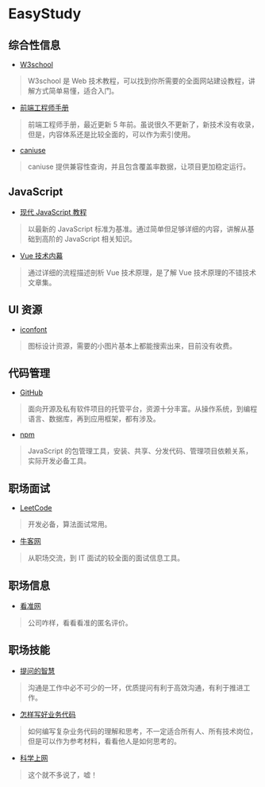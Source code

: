 # EasyStudy

## 综合性信息
+ [W3school](https://www.w3school.com.cn/index.html)

> W3school 是 Web 技术教程，可以找到你所需要的全面网站建设教程，讲解方式简单易懂，适合入门。

+ [前端工程师手册](https://leohxj.gitbooks.io/front-end-database/content/index.html)

> 前端工程师手册，最近更新 5 年前。虽说很久不更新了，新技术没有收录，但是，内容体系还是比较全面的，可以作为索引使用。

+ [caniuse](https://caniuse.com/#home)

> caniuse 提供兼容性查询，并且包含覆盖率数据，让项目更加稳定运行。

## JavaScript
+ [现代 JavaScript 教程](https://zh.javascript.info/)

> 以最新的 JavaScript 标准为基准。通过简单但足够详细的内容，讲解从基础到高阶的 JavaScript 相关知识。

+ [Vue 技术内幕](http://hcysun.me/vue-design/zh/)

> 通过详细的流程描述剖析 Vue 技术原理，是了解 Vue 技术原理的不错技术文章集。

## UI 资源
+ [iconfont](https://www.iconfont.cn/)

> 图标设计资源，需要的小图片基本上都能搜索出来，目前没有收费。

## 代码管理
+ [GitHub](https://github.com/)

> 面向开源及私有软件项目的托管平台，资源十分丰富。从操作系统，到编程语言、数据库，再到应用框架，都有涉及。

+ [npm](https://www.npmjs.com/)

> JavaScript 的包管理工具，安装、共享、分发代码、管理项目依赖关系，实际开发必备工具。

## 职场面试
+ [LeetCode](https://leetcode-cn.com/problemset/algorithms/)

> 开发必备，算法面试常用。

+ [牛客网](http://nowcoder.com/)

> 从职场交流，到 IT 面试的较全面的面试信息工具。

## 职场信息
+ [看准网](https://www.kanzhun.com/)

> 公司咋样，看看看准的匿名评价。

## 职场技能

+ [提问的智慧](https://github.com/ruby-china/How-To-Ask-Questions-The-Smart-Way/blob/master/README-zh_CN.md)

> 沟通是工作中必不可少的一环，优质提问有利于高效沟通，有利于推进工作。

+ [怎样写好业务代码](https://segmentfault.com/a/1190000010220247)

> 如何编写复杂业务代码的理解和思考，不一定适合所有人、所有技术岗位，但是可以作为参考材料，看看他人是如何思考的。

+ [科学上网](https://crifan.github.io/scientific_network_summary/website/)

> 这个就不多说了，嘘！
